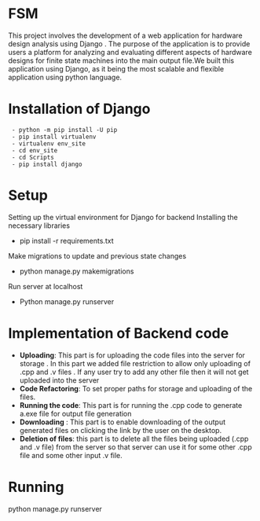# FSM
This project involves the development of a web application for hardware design analysis using Django . The purpose of the application is to provide users a platform for analyzing and evaluating different aspects of hardware designs for finite state machines into the main output file.We built this application using Django, as it being the most scalable and flexible application using python language.

# Installation of Django
```
 - python -m pip install -U pip
 - pip install virtualenv
 - virtualenv env_site
 - cd env_site
 - cd Scripts
 - pip install django
```
# Setup 
Setting up the virtual environment for Django for backend
Installing the necessary libraries 
* pip install -r requirements.txt

Make migrations to update and previous state changes 
* python manage.py makemigrations

Run server at localhost 
* Python manage.py runserver
# Implementation of Backend code
* **Uploading**: This part is for uploading the code files into the server for storage . In this part we added file restriction to allow only uploading of .cpp and .v files . If any user try to add any other file then it will not get uploaded into the server
* **Code Refactoring**: To set proper paths for storage and uploading of the files.
* **Running the code**: This part is for running the .cpp code to generate a.exe file for output file generation 
* **Downloading** : This part is to enable downloading of the output generated files on clicking the link by the user on the desktop.
* **Deletion of files**: this part is to delete all the files being uploaded (.cpp and .v file) from the server so that server can use it for some other .cpp file and some other input .v file.

# Running 
python manage.py runserver 

